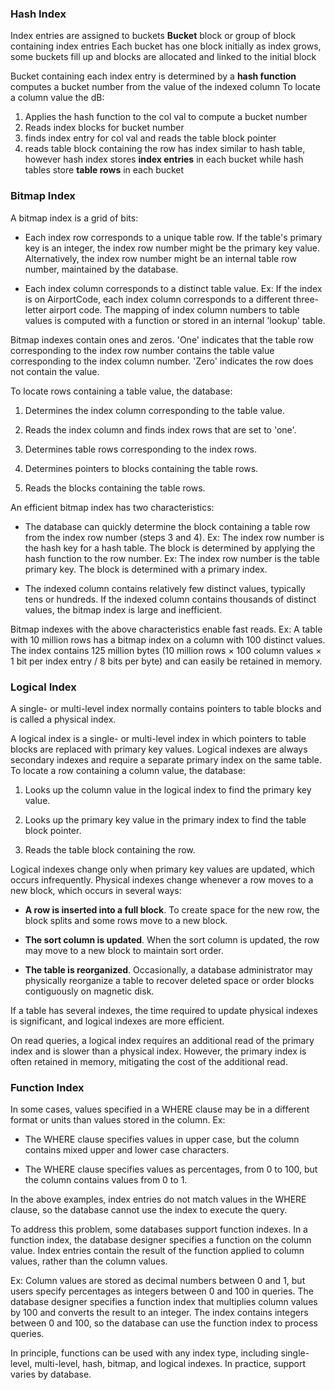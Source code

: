 ### Hash Index
Index entries are assigned to buckets 
**Bucket**
	block or group of block containing index entries 
	Each bucket has one block initially 
	as index grows, some buckets fill up and blocks are allocated and linked to the initial block 

Bucket containing each index entry is determined by a **hash function**
	computes a bucket number from the value of the indexed column 
To locate a column value the dB: 
1. Applies the hash function to the col val to compute a bucket number
2. Reads index blocks for bucket number
3. finds index entry for col val and reads the table block pointer
4. reads table block containing the row 
has index similar to hash table, however hash index stores **index entries** in each bucket while hash tables store **table rows** in each bucket

### Bitmap Index
A bitmap index is a grid of bits:

- Each index row corresponds to a unique table row. If the table's primary key is an integer, the index row number might be the primary key value. Alternatively, the index row number might be an internal table row number, maintained by the database.
    
- Each index column corresponds to a distinct table value. Ex: If the index is on AirportCode, each index column corresponds to a different three-letter airport code. The mapping of index column numbers to table values is computed with a function or stored in an internal 'lookup' table.
    

Bitmap indexes contain ones and zeros. 'One' indicates that the table row corresponding to the index row number contains the table value corresponding to the index column number. 'Zero' indicates the row does not contain the value.

To locate rows containing a table value, the database:

1. Determines the index column corresponding to the table value.
    
2. Reads the index column and finds index rows that are set to 'one'.
    
3. Determines table rows corresponding to the index rows.
    
4. Determines pointers to blocks containing the table rows.
    
5. Reads the blocks containing the table rows.
    

An efficient bitmap index has two characteristics:

- The database can quickly determine the block containing a table row from the index row number (steps 3 and 4). Ex: The index row number is the hash key for a hash table. The block is determined by applying the hash function to the row number. Ex: The index row number is the table primary key. The block is determined with a primary index.
    
- The indexed column contains relatively few distinct values, typically tens or hundreds. If the indexed column contains thousands of distinct values, the bitmap index is large and inefficient.
    

Bitmap indexes with the above characteristics enable fast reads. Ex: A table with 10 million rows has a bitmap index on a column with 100 distinct values. The index contains 125 million bytes (10 million rows × 100 column values × 1 bit per index entry / 8 bits per byte) and can easily be retained in memory.

### Logical Index
A single- or multi-level index normally contains pointers to table blocks and is called a physical index.

A logical index is a single- or multi-level index in which pointers to table blocks are replaced with primary key values. Logical indexes are always secondary indexes and require a separate primary index on the same table. To locate a row containing a column value, the database:

1. Looks up the column value in the logical index to find the primary key value.
    
2. Looks up the primary key value in the primary index to find the table block pointer.
    
3. Reads the table block containing the row.
    

Logical indexes change only when primary key values are updated, which occurs infrequently. Physical indexes change whenever a row moves to a new block, which occurs in several ways:

- **A row is inserted into a full block**. To create space for the new row, the block splits and some rows move to a new block.
    
- **The sort column is updated**. When the sort column is updated, the row may move to a new block to maintain sort order.
    
- **The table is reorganized**. Occasionally, a database administrator may physically reorganize a table to recover deleted space or order blocks contiguously on magnetic disk.
    

If a table has several indexes, the time required to update physical indexes is significant, and logical indexes are more efficient.

On read queries, a logical index requires an additional read of the primary index and is slower than a physical index. However, the primary index is often retained in memory, mitigating the cost of the additional read.

### Function Index 
In some cases, values specified in a WHERE clause may be in a different format or units than values stored in the column. Ex:

- The WHERE clause specifies values in upper case, but the column contains mixed upper and lower case characters.
    
- The WHERE clause specifies values as percentages, from 0 to 100, but the column contains values from 0 to 1.
    

In the above examples, index entries do not match values in the WHERE clause, so the database cannot use the index to execute the query.

To address this problem, some databases support function indexes. In a function index, the database designer specifies a function on the column value. Index entries contain the result of the function applied to column values, rather than the column values.

Ex: Column values are stored as decimal numbers between 0 and 1, but users specify percentages as integers between 0 and 100 in queries. The database designer specifies a function index that multiplies column values by 100 and converts the result to an integer. The index contains integers between 0 and 100, so the database can use the function index to process queries.

In principle, functions can be used with any index type, including single-level, multi-level, hash, bitmap, and logical indexes. In practice, support varies by database.


